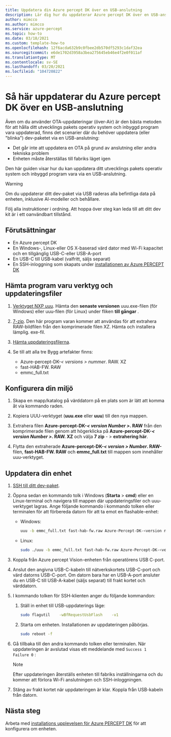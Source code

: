 ```yaml
---
title: Uppdatera din Azure percept DK över en USB-anslutning
description: Lär dig hur du uppdaterar Azure percept DK över en USB-anslutning
author: mimcco
ms.author: mimcco
ms.service: azure-percept
ms.topic: how-to
ms.date: 03/18/2021
ms.custom: template-how-to
ms.openlocfilehash: 12f6acda632b9c0fbee2db570df5293c1daf32ea
ms.sourcegitcommit: e6de1702d3958a3bea275645eb46e4f2e0f011af
ms.translationtype: MT
ms.contentlocale: sv-SE
ms.lasthandoff: 03/20/2021
ms.locfileid: "104720822"
---
```

# <a name="how-to-update-azure-percept-dk-over-a-usb-connection"></a>Så här uppdaterar du Azure percept DK över en USB-anslutning

Även om du använder OTA-uppdateringar (över-Air) är den bästa metoden för att hålla ditt utvecklings pakets operativ system och inbyggd program vara uppdaterad, finns det scenarier där du behöver uppdatera (eller "blinka") dev-paketet via en USB-anslutning:

- Det går inte att uppdatera en OTA på grund av anslutning eller andra tekniska problem
- Enheten måste återställas till fabriks läget igen

Den här guiden visar hur du kan uppdatera ditt utvecklings pakets operativ system och inbyggd program vara via en USB-anslutning.

> [!WARNING]
> Om du uppdaterar ditt dev-paket via USB raderas alla befintliga data på enheten, inklusive AI-modeller och behållare.
>
> Följ alla instruktioner i ordning. Att hoppa över steg kan leda till att ditt dev kit är i ett oanvändbart tillstånd.

## <a name="prerequisites"></a>Förutsättningar

- En Azure percept DK
- En Windows-, Linux-eller OS X-baserad värd dator med Wi-Fi kapacitet och en tillgänglig USB-C-eller USB-A-port
- En USB-C till USB-kabel (valfritt, säljs separat)
- En SSH-inloggning som skapats under [installationen av Azure PERCEPT DK](./quickstart-percept-dk-set-up.md)

## <a name="download-software-tools-and-update-files"></a>Hämta program varu verktyg och uppdateringsfiler

1. [Verktyget NXP uuu](https://github.com/NXPmicro/mfgtools/releases). Hämta den **senaste versionen** uuu.exe-filen (för Windows) eller uuu-filen (för Linux) under fliken **till gångar** .

1. [7-zip](https://www.7-zip.org/). Den här program varan kommer att användas för att extrahera RAW-bildfilen från den komprimerade filen XZ. Hämta och installera lämplig. exe-fil.

1. [Hämta uppdateringsfilerna](https://go.microsoft.com/fwlink/?linkid=2155734).

1. Se till att alla tre Bygg artefakter finns:
    - Azure-percept-DK-*&lt; versions &gt; nummer*. RAW. XZ
    - fast-HAB-FW. RAW
    - emmc_full.txt

## <a name="set-up-your-environment"></a>Konfigurera din miljö

1. Skapa en mapp/katalog på värddatorn på en plats som är lätt att komma åt via kommando raden.

1. Kopiera UUU-verktyget (**uuu.exe** eller **uuu**) till den nya mappen.

1. Extrahera filen **Azure-percept-DK-*&lt; version Number &gt;*. RAW** från den komprimerade filen genom att högerklicka på **Azure-percept-DK-*&lt; version Number &gt;*. RAW. XZ** och välja **7 zip** - &gt; **extrahering här**.

1. Flytta den extraherade **Azure-percept-DK-*&lt; version &gt; Number*. RAW-** filen, **fast-HAB-FW. RAW** och **emmc_full.txt** till mappen som innehåller uuu-verktyget.

## <a name="update-your-device"></a>Uppdatera din enhet

1. [SSH till ditt dev-paket](./how-to-ssh-into-percept-dk.md).

1. Öppna sedan en kommando tolk i Windows (**Starta**  >  **cmd**) eller en Linux-terminal och navigera till mappen där uppdateringsfiler och uuu-verktyget lagras. Ange följande kommando i kommando tolken eller terminalen för att förbereda datorn för att ta emot en flashable-enhet:

    - Windows:

        ```bash
        uuu -b emmc_full.txt fast-hab-fw.raw Azure-Percept-DK-<version number>.raw 
        ```

    - Linux:

        ```bash
        sudo ./uuu -b emmc_full.txt fast-hab-fw.raw Azure-Percept-DK-<version number>.raw
        ```

1. Koppla från Azure percept Vision-enheten från operatörens USB C-port.

1. Anslut den angivna USB-C-kabeln till nätverkskortets USB-C-port och värd datorns USB-C-port. Om datorn bara har en USB-A-port ansluter du en USB-C till USB-A-kabel (säljs separat) till frakt kortet och värddatorn.

1. I kommando tolken för SSH-klienten anger du följande kommandon:

    1. Ställ in enhet till USB-uppdaterings läge:

        ```bash
        sudo flagutil    -wBfRequestUsbFlash    -v1
        ```

    1. Starta om enheten. Installationen av uppdateringen påbörjas.

        ```bash
        sudo reboot -f
        ```

1. Gå tillbaka till den andra kommando tolken eller terminalen. När uppdateringen är avslutad visas ett meddelande med ```Success 1    Failure 0``` :

    > [!NOTE]
    > Efter uppdateringen återställs enheten till fabriks inställningarna och du kommer att förlora Wi-Fi anslutningen och SSH-inloggningen.

1. Stäng av frakt kortet när uppdateringen är klar. Koppla från USB-kabeln från datorn.  

## <a name="next-steps"></a>Nästa steg

Arbeta med [installations upplevelsen för Azure PERCEPT DK](./quickstart-percept-dk-set-up.md) för att konfigurera om enheten.